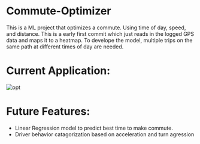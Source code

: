 # Commute-Optimizer
This is a ML project that optimizes a commute. Using time of day, speed, and distance. This is a early first commit which just reads in the logged GPS data and maps it to a heatmap. To develope the model, multiple trips on the same path at different times of day are needed. 

# Current Application:

![opt](https://github.com/anatoly-rap/Commute-Optimizer/assets/102273751/2db6b4ca-e7f0-4203-9204-4f3f556586b6)


# Future Features:
  - Linear Regression model to predict best time to make commute.
  - Driver behavior catagorization based on acceleration and turn agression

    
